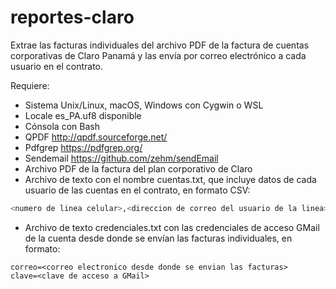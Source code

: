 # reportes-claro
Extrae las facturas individuales del archivo PDF de la factura de cuentas corporativas de Claro Panamá y las envía por correo electrónico a cada usuario en el contrato.

Requiere:

- Sistema Unix/Linux, macOS, Windows con Cygwin o WSL
- Locale es_PA.uf8 disponible
- Cónsola con Bash
- QPDF http://qpdf.sourceforge.net/
- Pdfgrep https://pdfgrep.org/
- Sendemail https://github.com/zehm/sendEmail
- Archivo PDF de la factura del plan corporativo de Claro
- Archivo de texto con el nombre cuentas.txt, que incluye datos de cada usuario de las cuentas en el contrato, en formato CSV: 

```bash
<numero de linea celular>,<direccion de correo del usuario de la linea>

```

- Archivo de texto credenciales.txt con las credenciales de acceso GMail de la cuenta desde donde se envían las facturas individuales, en formato:
```
correo=<correo electronico desde donde se envian las facturas>
clave=<clave de acceso a GMail>
```


